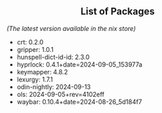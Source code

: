 <!--- This list was auto-generated by ./helper.sh. DO NOT edit this file manually. -->

<h2 align="center">List of Packages</h2>

_(The latest version available in the nix store)_

- crt: 0.2.0
- gripper: 1.0.1
- hunspell-dict-id-id: 2.3.0
- hyprlock: 0.4.1+date=2024-09-05_153977a
- keymapper: 4.8.2
- lexurgy: 1.7.1
- odin-nightly: 2024-09-13
- ols: 2024-09-05+rev=4102eff
- waybar: 0.10.4+date=2024-08-26_5d184f7
